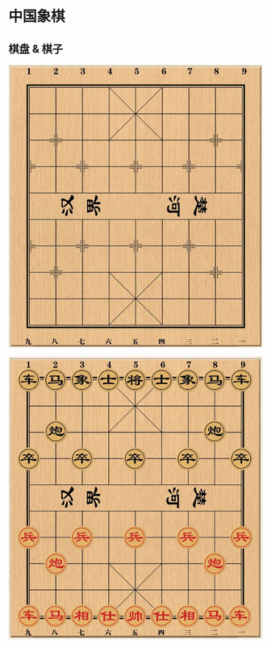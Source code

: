 # 中国象棋

## 棋盘 & 棋子

![](./src/save_share_review_picture_1609597406.jpeg)

![](./src/save_share_review_picture_1609597425.jpeg)